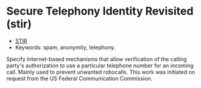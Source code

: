 # Secure Telephony Identity Revisited (stir)

* [STIR](https://datatracker.ietf.org/group/stir/about/)
* Keywords: spam, anonymity, telephony.


Specify Internet-based mechanisms that allow verification of the calling party's authorization to use a particular telephone number for an incoming call. Mainly used to prevent unwanted robocalls. This work was initiated on request from the US Federal Communication Commission.


